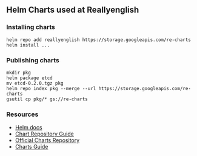 ## Helm Charts used at Reallyenglish

### Installing charts

```console
helm repo add reallyenglish https://storage.googleapis.com/re-charts
helm install ...
```

### Publishing charts

```console
mkdir pkg
helm package etcd
mv etcd-0.2.0.tgz pkg
helm repo index pkg --merge --url https://storage.googleapis.com/re-charts
gsutil cp pkg/* gs://re-charts
```

### Resources

* [Helm docs](https://github.com/kubernetes/helm/tree/master/docs)
* [Chart Repository Guide](https://github.com/kubernetes/helm/blob/master/docs/chart_repository.md)
* [Official Charts Repository](https://github.com/kubernetes/charts)
* [Charts Guide](https://github.com/kubernetes/helm/blob/master/docs/charts.md)
